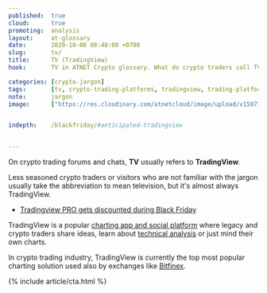 ```yaml
---
published:  true
cloud:      true
promoting:  analysis
layout:     at-glossary
date:       2020-10-08 08:48:00 +0700
slug:       tv/
title:      TV (TradingView)
hook:       TV in ATNET Crypto glossary. What do crypto traders call TV?

categories: [crypto-jargon]
tags:       [tv, crypto-trading-platforms, tradingview, trading-platform, custodial-trading, noncustodial-trading]
note:       jargon
image:      ["https://res.cloudinary.com/atnetcloud/image/upload/v1597393037/atnet/blog_trading/adl1_dtmaed.jpg"]


indepth:    /blackfriday/#anticipated-tradingview


---
```


On crypto trading forums and chats, **TV** usually refers to **TradingView**.

Less seasoned crypto traders or visitors who are not familiar with the jargon usually take the abbreviation to mean television, but it's almost always TradingView.

* [Tradingview PRO gets discounted during Black Friday](/blackfriday/#anticipated-tradingview)

<!--more-->

TradingView is a popular [charting app and social platform](/tag/tradingview-script-review/) where legacy and crypto traders share ideas, learn about [technical analysis](/technical-analysis/) or just mind their own charts.

In crypto trading industry, TradingView is currently the top most popular charting solution used also by exchanges like [Bitfinex](http://bit.ly/catch-me-if-ya-can).

{% include article/cta.html %}

&nbsp;

